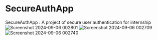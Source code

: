 # SecureAuthApp
SecureAuthApp : A project of secure user authentication for internship 
![Screenshot 2024-09-06 002801](https://github.com/user-attachments/assets/a67c48c1-a006-42ea-a627-04cf369b3f77)
![Screenshot 2024-09-06 002709](https://github.com/user-attachments/assets/a9d4a0ad-aba4-41f5-8608-b9c3e3bee1ee)
![Screenshot 2024-09-06 002740](https://github.com/user-attachments/assets/a3e363ec-c891-488d-a1bf-01dc005b59c4)
